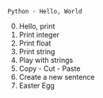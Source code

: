 ``Python - Hello, World``

0. Hello, print
1. Print integer
2. Print float
3. Print string
4. Play with strings
5. Copy - Cut - Paste
6. Create a new sentence
7. Easter Egg


